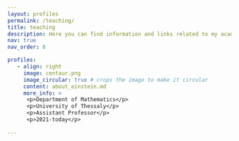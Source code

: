 ```yaml
---
layout: profiles
permalink: /teaching/
title: teaching
description: Here you can find information and links related to my academic teaching activities. "FS" stands for Fall Semester and "SS" for Spring Semester.
nav: true
nav_order: 6

profiles:
   - align: right
     image: centaur.png
     image_circular: true # crops the image to make it circular
     content: about_einstein.md
     more_info: >
      <p>Department of Mathematics</p>
      <p>University of Thessaly</p>
      <p>Assistant Professor</p>
      <p>2021-today</p>
   
---
```


